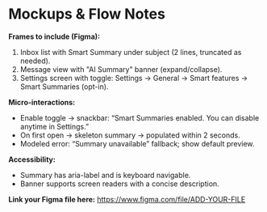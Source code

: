 # Mockups & Flow Notes

**Frames to include (Figma):**
1) Inbox list with Smart Summary under subject (2 lines, truncated as needed).
2) Message view with "AI Summary" banner (expand/collapse).
3) Settings screen with toggle: Settings → General → Smart features → Smart Summaries (opt-in).

**Micro-interactions:**
- Enable toggle → snackbar: “Smart Summaries enabled. You can disable anytime in Settings.”
- On first open → skeleton summary → populated within 2 seconds.
- Modeled error: “Summary unavailable” fallback; show default preview.

**Accessibility:**
- Summary has aria-label and is keyboard navigable.
- Banner supports screen readers with a concise description.

**Link your Figma file here:** https://www.figma.com/file/ADD-YOUR-FILE

